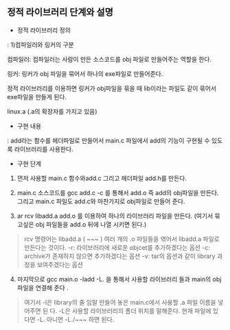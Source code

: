 ## 정적 라이브러리 단계와 설명 

* 정적 라이브러리 정의

: 1)컴파일러와 링커의 구분 

컴파일러: 컴파일러는 사람이 만든 소스코드를 obj 파일로 만들어주는 역할을 한다. 

링커: 링커가 obj 파일을 묶어서 하나의 exe파일로 만들어준다. 

정적 라이브러리를 이용하면 링커가 obj파일을 묶을 때 lib이라는 파일도 같이 묶어서 exe파일을 만들게 된다. 

linux.a (.a의 확장자를 가지고 있음)




* 구현 내용  

: add라는 함수를 헤더파일로 만들어서 main.c 파일에서
add의 기능이 구현될 수 있도록 라이브러리를 사용한다. 


* 구현 단계 

1. 먼저 사용할 main.c 함수와add.c 그리고  헤더파일 add.h를   만든다.
2. main.c 소스코드를 gcc add.c -c 를 통해서 
add.o 즉 add의 obj파일을 만든다. 그리고 main.c 파일도 add.c와 마찬가지로 obj파일로 만들어 준다. 

3. ar rcv libadd.a add.o 를 이용하여 하나의 라이브러리 파일을 만든다. (여기서 묶고싶은 obj 파일들을 add.o 뒤에 나열 시키면 된다.)

> rcv  명령어는 libadd.a ( ~~~ ) 여러 개의 .o 파일들을 엮어서 libadd.a 파일로 만든다는 것이다. 
			-r: 라이브러리에 새로운 objcet를 추가하겠다는 옵션 
			-c: archive가 존재하지 않으면 추가하겠다는 옵션 
			-v: tar의 옵션과 같이 library 과정을 보여주겠다는 옵션


4. 마지막으로 gcc main.o -ladd -L. 을 통해서 사용할 라이브러리 들과 main의 obj파일을 연결해 준다 . 
> 여기서 -l은 library의 줄 임말 만들어 놓은 main.c에서 사용할 .a 파일 이름을 넣어주면 된 다.
>-L은 사용할 라이브러리의 폴더 위치를 말해준다. 현재 파일에 있다면 -L.  아니면 -L./~~~ 하면 된다. 







